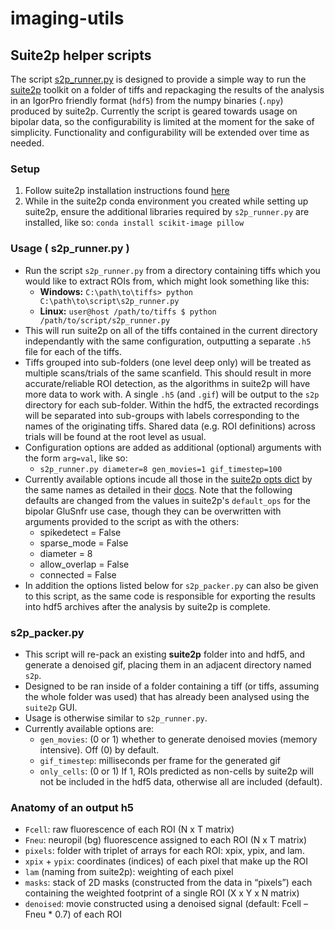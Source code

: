 # imaging-utils

## Suite2p helper scripts
The script
[s2p_runner.py](https://github.com/geoffder/imaging-utils/blob/main/s2p_runner.py)
is designed to provide a simple way to run the
[suite2p](https://github.com/MouseLand/suite2p) toolkit on a folder of tiffs and
repackaging the results of the analysis in an IgorPro friendly format (`hdf5`)
from the numpy binaries (`.npy`) produced by suite2p. Currently the script is
geared towards usage on bipolar data, so the configurability is limited at the
moment for the sake of simplicity. Functionality and configurability will be
extended over time as needed.

### Setup
1. Follow suite2p installation instructions found
  [here](https://github.com/MouseLand/suite2p#installation)
2. While in the suite2p conda environment you created while setting up suite2p,
  ensure the additional libraries required by `s2p_runner.py` are installed,
  like so: `conda install scikit-image pillow`

### Usage ( s2p_runner.py )
* Run the script `s2p_runner.py` from a directory containing tiffs which you
  would like to extract ROIs from, which might look something like this:
  * **Windows:** `C:\path\to\tiffs> python C:\path\to\script\s2p_runner.py`
  * **Linux:** `user@host /path/to/tiffs $ python /path/to/script/s2p_runner.py`
* This will run suite2p on all of the tiffs contained in the current directory
  independantly with the same configuration, outputting a separate `.h5` file
  for each of the tiffs.
* Tiffs grouped into sub-folders (one level deep only) will be treated as
  multiple scans/trials of the same scanfield. This should result in more
  accurate/reliable ROI detection, as the algorithms in suite2p will have more
  data to work with. A single `.h5` (and `.gif`) will be output to the `s2p`
  directory for each sub-folder. Within the hdf5, the extracted recordings will
  be separated into sub-groups with labels corresponding to the names of the
  originating tiffs. Shared data (e.g. ROI definitions) across trials will be
  found at the root level as usual.
* Configuration options are added as additional (optional) arguments with the form
  `arg=val`, like so:
  * `s2p_runner.py diameter=8 gen_movies=1 gif_timestep=100`
* Currently available options incude all those in the [suite2p opts
  dict](https://github.com/MouseLand/suite2p/blob/main/suite2p/run_s2p.py) by
  the same names as detailed in their
  [docs](https://suite2p.readthedocs.io/en/latest/settings.html#main-settings).
  Note that the following defaults are changed from the values in suite2p's
  `default_ops` for the bipolar GluSnfr use case, though they can be overwritten
  with arguments provided to the script as with the others:
    * spikedetect = False
    * sparse_mode = False
    * diameter = 8
    * allow_overlap = False
    * connected = False
* In addition the options listed below for `s2p_packer.py` can also be given to
  this script, as the same code is responsible for exporting the results into
  hdf5 archives after the analysis by suite2p is complete.

### s2p_packer.py
* This script will re-pack an existing **suite2p** folder into and hdf5, and
  generate a denoised gif, placing them in an adjacent directory named `s2p`.
* Designed to be ran inside of a folder containing a tiff (or tiffs, assuming
  the whole folder was used) that has already been analysed using the `suite2p` GUI.
* Usage is otherwise similar to `s2p_runner.py`.
* Currently available options are:
  * `gen_movies`: (0 or 1) whether to generate denoised movies (memory
    intensive). Off (0) by default.
  * `gif_timestep`: milliseconds per frame for the generated gif
  * `only_cells`: (0 or 1) If 1, ROIs predicted as non-cells by suite2p will
    not be included in the hdf5 data, otherwise all are included (default).

### Anatomy of an output h5
* `Fcell`: raw fluorescence of each ROI (N x T matrix)
* `Fneu`: neuropil (bg) fluorescence assigned to each ROI (N x T matrix)
* `pixels`: folder with triplet of arrays for each ROI: xpix, ypix, and lam.
* `xpix` + `ypix`: coordinates (indices) of each pixel that make up the ROI
* `lam` (naming from suite2p): weighting of each pixel
* `masks`: stack of 2D masks (constructed from the data in “pixels”) each
  containing the weighted footprint of a single ROI (X x Y x N matrix)
* `denoised`: movie constructed using a denoised signal (default: Fcell – Fneu *
  0.7) of each ROI
